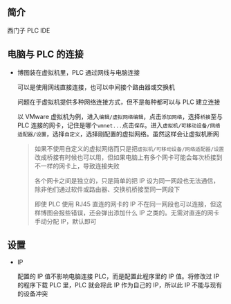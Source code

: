 ## 简介

西门子 PLC IDE

## 电脑与 PLC 的连接

- 博图装在虚拟机里，PLC 通过网线与电脑连接

    可以是使用网线直接连接，也可以中间接个路由器或交换机

    问题在于虚拟机提供多种网络连接方式，但不是每种都可以与 PLC 建立连接

    以 VMware 虚拟机为例，进入`编辑/虚拟网络编辑`，点击`添加网络`，选择`桥接`至与 PLC 连接的网卡，记住是哪个`vmnet...`点击`保存`。进入`虚拟机/可移动设备/网络适配器/设置`，选择`自定义`，选择刚配置的虚拟网络。虽然这样会让虚拟机断网

    > 如果不使用自定义的虚拟网络而只是把`虚拟机/可移动设备/网络适配器/设置`改成桥接有时候也可以用，但如果电脑上有多个网卡可能会每次桥接到不一样的网卡上，导致连接失败
    >
    > 各个网卡之间是独立的，只是简单的把 IP 设为同一网段也无法通信，除非他们通过软件或路由器、交换机桥接至同一网段下
    >
    > 即使 PLC 使用 RJ45 直连的网卡的 IP 不在同一网段也可以连接，但这样博图会报些错误，还会弹出添加什么 IP 之类的。无需对直连的网卡手动分配 IP，默认即可

## 设置

- IP

    配置的 IP 值不影响电脑连接 PLC，而是配置此程序里的 IP 值。将修改过 IP 的程序下载 PLC 里，PLC 就会将此 IP 作为自己的 IP，所以此 IP 不能与现有的设备冲突
